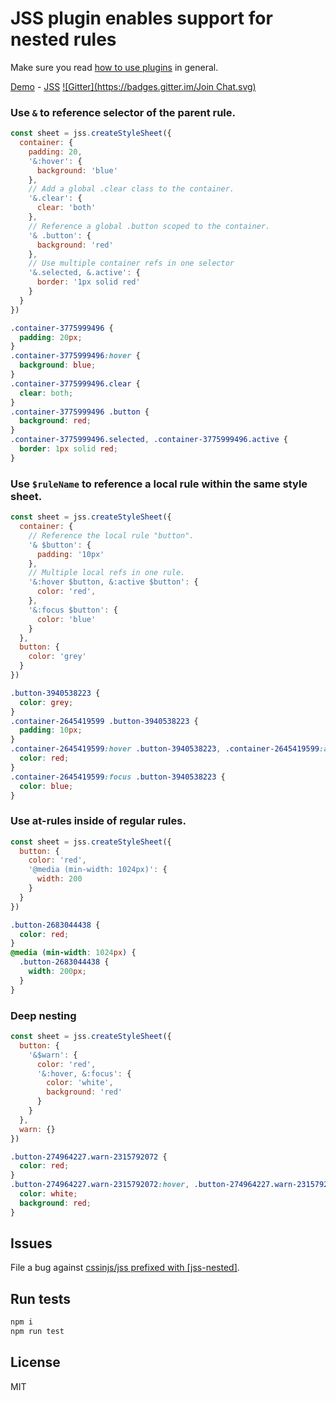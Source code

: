 # JSS plugin enables support for nested rules

Make sure you read [how to use
plugins](https://github.com/cssinjs/jss/blob/master/docs/setup.md#setup-with-plugins)
in general.

[Demo](http://cssinjs.github.io/examples/index.html#plugin-jss-nested) -
[JSS](https://github.com/cssinjs/jss)
[![Gitter](https://badges.gitter.im/Join Chat.svg)](https://gitter.im/cssinjs/lobby)

### Use `&` to reference selector of the parent rule.

```javascript
const sheet = jss.createStyleSheet({
  container: {
    padding: 20,
    '&:hover': {
      background: 'blue'
    },
    // Add a global .clear class to the container.
    '&.clear': {
      clear: 'both'
    },
    // Reference a global .button scoped to the container.
    '& .button': {
      background: 'red'
    },
    // Use multiple container refs in one selector
    '&.selected, &.active': {
      border: '1px solid red'
    }
  }
})
```

```css
.container-3775999496 {
  padding: 20px;
}
.container-3775999496:hover {
  background: blue;
}
.container-3775999496.clear {
  clear: both;
}
.container-3775999496 .button {
  background: red;
}
.container-3775999496.selected, .container-3775999496.active {
  border: 1px solid red;
}
```

### Use `$ruleName` to reference a local rule within the same style sheet.

```javascript
const sheet = jss.createStyleSheet({
  container: {
    // Reference the local rule "button".
    '& $button': {
      padding: '10px'
    },
    // Multiple local refs in one rule.
    '&:hover $button, &:active $button': {
      color: 'red',
    },
    '&:focus $button': {
      color: 'blue'
    }
  },
  button: {
    color: 'grey'
  }
})
```

```css
.button-3940538223 {
  color: grey;
}
.container-2645419599 .button-3940538223 {
  padding: 10px;
}
.container-2645419599:hover .button-3940538223, .container-2645419599:active .button-3940538223 {
  color: red;
}
.container-2645419599:focus .button-3940538223 {
  color: blue;
}
```

### Use at-rules inside of regular rules.

```javascript
const sheet = jss.createStyleSheet({
  button: {
    color: 'red',
    '@media (min-width: 1024px)': {
      width: 200
    }
  }
})
```

```css
.button-2683044438 {
  color: red;
}
@media (min-width: 1024px) {
  .button-2683044438 {
    width: 200px;
  }
}
```

### Deep nesting

```javascript
const sheet = jss.createStyleSheet({
  button: {
    '&$warn': {
      color: 'red',
      '&:hover, &:focus': {
        color: 'white',
        background: 'red'
      }
    }
  },
  warn: {}
})
```

```css
.button-274964227.warn-2315792072 {
  color: red;
}
.button-274964227.warn-2315792072:hover, .button-274964227.warn-2315792072:focus {
  color: white;
  background: red;
}
```

## Issues

File a bug against [cssinjs/jss prefixed with \[jss-nested\]](https://github.com/cssinjs/jss/issues/new?title=[jss-nested]%20).

## Run tests

```bash
npm i
npm run test
```

## License

MIT
